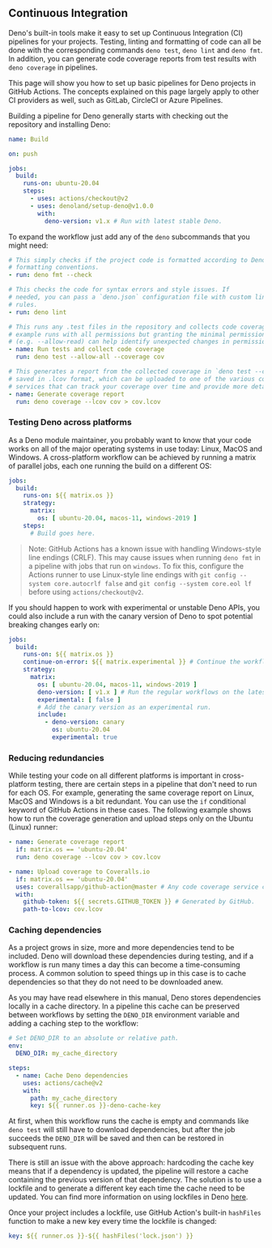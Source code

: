 ## Continuous Integration

Deno's built-in tools make it easy to set up Continuous Integration (CI)
pipelines for your projects. Testing, linting and formatting of code can all be
done with the corresponding commands `deno test`, `deno lint` and `deno fmt`. In
addition, you can generate code coverage reports from test results with
`deno coverage` in pipelines.

This page will show you how to set up basic pipelines for Deno projects in
GitHub Actions. The concepts explained on this page largely apply to other CI providers as well, such as GitLab, CircleCI or Azure Pipelines.

Building a pipeline for Deno generally starts with checking out
the repository and installing Deno:

```yaml
name: Build

on: push

jobs:
  build:
    runs-on: ubuntu-20.04
    steps:
      - uses: actions/checkout@v2
      - uses: denoland/setup-deno@v1.0.0
        with:
          deno-version: v1.x # Run with latest stable Deno.
```

To expand the workflow just add any of the `deno` subcommands that you might
need:

```yaml
# This simply checks if the project code is formatted according to Deno's default
# formatting conventions.
- run: deno fmt --check

# This checks the code for syntax errors and style issues. If
# needed, you can pass a `deno.json` configuration file with custom linter
# rules.
- run: deno lint

# This runs any .test files in the repository and collects code coverage. The
# example runs with all permissions but granting the minimal permissions needed 
# (e.g. --allow-read) can help identify unexpected changes in permission requirements.
- name: Run tests and collect code coverage
  run: deno test --allow-all --coverage cov

# This generates a report from the collected coverage in `deno test --coverage`. It is
# saved in .lcov format, which can be uploaded to one of the various code coverage
# services that can track your coverage over time and provide more detailed analytics.
- name: Generate coverage report
  run: deno coverage --lcov cov > cov.lcov
```

### Testing Deno across platforms

As a Deno module maintainer, you probably want to know that your code works on
all of the major operating systems in use today: Linux, MacOS and Windows. A
cross-platform workflow can be achieved by running a matrix of parallel jobs, each one running the build on a different OS:

```yaml
jobs:
  build:
    runs-on: ${{ matrix.os }}
    strategy:
      matrix:
        os: [ ubuntu-20.04, macos-11, windows-2019 ]
    steps:
      # Build goes here.
```

> Note: GitHub Actions has a known issue with handling Windows-style line
> endings (CRLF). This may cause issues when running `deno fmt` in a pipeline
> with jobs that run on `windows`. To fix this, configure the Actions runner to
> use Linux-style line endings with `git config --system core.autocrlf false`
> and `git config --system core.eol lf` before using
> `actions/checkout@v2`.

If you should happen to work with experimental or unstable Deno APIs,
you could also include a run with the canary version of Deno to spot potential breaking
changes early on:

```yaml
jobs:
  build:
    runs-on: ${{ matrix.os }}
    continue-on-error: ${{ matrix.experimental }} # Continue the workflow if the canary run should fail.
    strategy:
      matrix:
        os: [ ubuntu-20.04, macos-11, windows-2019 ]
        deno-version: [ v1.x ] # Run the regular workflows on the latest stable.
        experimental: [ false ]
        # Add the canary version as an experimental run.
        include: 
          - deno-version: canary
            os: ubuntu-20.04
            experimental: true
```

### Reducing redundancies

While testing your code on all different platforms is important in
cross-platform testing, there are certain steps in a pipeline that don't need to
run for each OS. For example, generating the same coverage report on
Linux, MacOS and Windows is a bit redundant. You can use the `if` conditional
keyword of GitHub Actions in these cases. The following example shows how to run
the coverage generation and upload steps only on the Ubuntu (Linux) runner:

```yaml
- name: Generate coverage report
  if: matrix.os == 'ubuntu-20.04'
  run: deno coverage --lcov cov > cov.lcov

- name: Upload coverage to Coveralls.io
  if: matrix.os == 'ubuntu-20.04'
  uses: coverallsapp/github-action@master # Any code coverage service can be used, Coveralls.io is used as an example.
  with:
    github-token: ${{ secrets.GITHUB_TOKEN }} # Generated by GitHub.
    path-to-lcov: cov.lcov
```

### Caching dependencies

As a project grows in size, more and more dependencies tend to be
included. Deno will download these dependencies during testing, and if a workflow is
run many times a day this can become a time-consuming process. A common solution to speed
things up in this case is to cache dependencies so that they do not need to
be downloaded anew.

As you may have read elsewhere in this manual, Deno stores dependencies locally
in a cache directory. In a pipeline this cache can be preserved between
workflows by setting the `DENO_DIR` environment variable and adding a caching step
to the workflow:

```yaml
# Set DENO_DIR to an absolute or relative path.
env:
  DENO_DIR: my_cache_directory

steps:
  - name: Cache Deno dependencies 
    uses: actions/cache@v2
    with:
      path: my_cache_directory
      key: ${{ runner.os }}-deno-cache-key
```

At first, when this workflow runs the cache is empty and commands like `deno test`
will still have to download dependencies, but after the job succeeds the
`DENO_DIR` will be saved and then can be restored in subsequent runs.

There is still an issue with the above approach: hardcoding the cache key means
that if a dependency is updated, the pipeline will restore a cache containing the previous version of that dependency. The solution is to use a lockfile and to generate a different key each time the cache need to be updated. You can find more information on using lockfiles in Deno [here](./linking_to_external_code/integrity_checking.md).

Once your project includes a lockfile, use GitHub Action's built-in `hashFiles` function to make a new key every time the lockfile is changed:

```yaml
key: ${{ runner.os }}-${{ hashFiles('lock.json') }}
```
